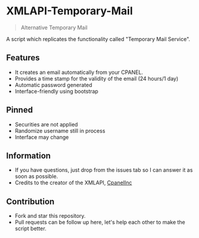 # XMLAPI-Temporary-Mail
> Alternative Temporary Mail

A script which replicates the functionality called "Temporary Mail Service".

## Features
- It creates an email automatically from your CPANEL.
- Provides a time stamp for the validity of the email (24 hours/1 day)
- Automatic password generated
- Interface-friendly using bootstrap

## Pinned
- Securities are not applied
- Randomize username still in process
- Interface may change

## Information
- If you have questions, just drop from the issues tab so I can answer it as soon as possible.
- Credits to the creator of the XMLAPI, [CpanelInc](https://github.com/CpanelInc/xmlapi-php)

## Contribution
- Fork and star this repository.
- Pull requests can be follow up here, let's help each other to make the script better.
